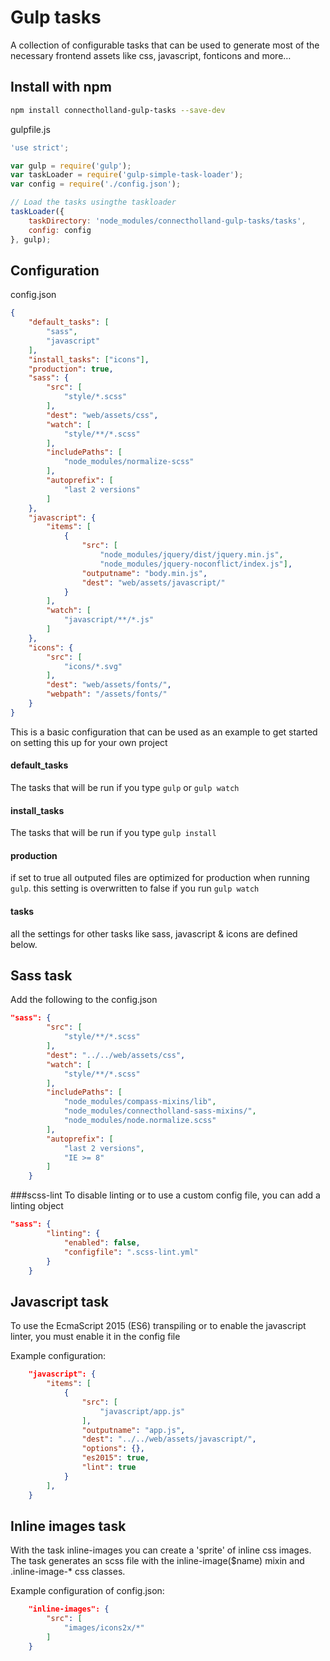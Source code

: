 # Gulp tasks
A collection of configurable tasks that can be used to generate most of the necessary frontend assets like css, javascript, fonticons and more…

## Install with npm

```bash
npm install connectholland-gulp-tasks --save-dev
```

gulpfile.js

```javascript
'use strict';

var gulp = require('gulp');
var taskLoader = require('gulp-simple-task-loader');
var config = require('./config.json');

// Load the tasks usingthe taskloader
taskLoader({
    taskDirectory: 'node_modules/connectholland-gulp-tasks/tasks',
    config: config
}, gulp);

```

## Configuration
config.json

```json
{
    "default_tasks": [
        "sass",
        "javascript"
    ],
    "install_tasks": ["icons"],
    "production": true,
    "sass": {
        "src": [
            "style/*.scss"
        ],
        "dest": "web/assets/css",
        "watch": [
            "style/**/*.scss"
        ],
        "includePaths": [
            "node_modules/normalize-scss"
        ],
        "autoprefix": [
            "last 2 versions"
        ]
    },
    "javascript": {
        "items": [
            {
                "src": [
                    "node_modules/jquery/dist/jquery.min.js",
                    "node_modules/jquery-noconflict/index.js"],
                "outputname": "body.min.js",
                "dest": "web/assets/javascript/"
            }
        ],
        "watch": [
            "javascript/**/*.js"
        ]
    },
    "icons": {
        "src": [
            "icons/*.svg"
        ],
        "dest": "web/assets/fonts/",
        "webpath": "/assets/fonts/"
    }
}
```
This is a basic configuration that can be used as an example to get started on setting this up for your own project

#### default_tasks 
The tasks that will be run if you type `gulp` or `gulp watch` 

#### install_tasks
The tasks that will be run if you type `gulp install`

#### production
if set to true all outputed files are optimized for production when running `gulp`. this setting is overwritten to false if you run `gulp watch`

#### tasks
all the settings for other tasks like sass, javascript & icons are defined below.


## Sass task
Add the following to the config.json

```json
"sass": {
        "src": [
            "style/**/*.scss"
        ],
        "dest": "../../web/assets/css",
        "watch": [
            "style/**/*.scss"
        ],
        "includePaths": [
            "node_modules/compass-mixins/lib",
            "node_modules/connectholland-sass-mixins/",
            "node_modules/node.normalize.scss"
        ],
        "autoprefix": [
            "last 2 versions",
            "IE >= 8"
        ]
    }
```

###scss-lint
To disable linting or to use a custom config file, you can add a linting object

```json
"sass": {
        "linting": {
            "enabled": false,
            "configfile": ".scss-lint.yml"
        }
    }
```


## Javascript task

To use the EcmaScript 2015 (ES6) transpiling or to enable the javascript linter, you must enable it in the config file

Example configuration:

```json
    "javascript": {
        "items": [
            {
                "src": [
                    "javascript/app.js"
                ],
                "outputname": "app.js",
                "dest": "../../web/assets/javascript/",
                "options": {},
                "es2015": true,
                "lint": true
            }
        ],
    }
```

## Inline images task

With the task inline-images you can create a 'sprite' of inline css images. The task
generates an scss file with the inline-image($name) mixin and .inline-image-* css classes.

Example configuration of config.json:

```json
    "inline-images": {
        "src": [
            "images/icons2x/*"
        ]
    }
```

